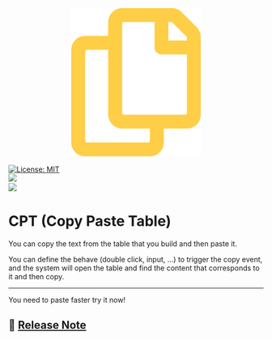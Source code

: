 <p align="center">
  <a href="">
    <img alt="CPT" src="asset/img/site/favicon.svg" width="256"/>
  </a>
</p>

<p align="left">
  <a href="https://opensource.org/licenses/MIT" title="License: MIT">
    <img alt="License: MIT" src="https://img.shields.io/badge/License-MIT-blue.svg?style=plastic">
  </a>
  <br>
  <a href="">
  <img src="https://img.shields.io/static/v1?&style=plastic&logo=javascript&label=Lang&message=js&color=FFFF33"/>
  </a>
  <br>
  <a href="">
  <img src="https://img.shields.io/static/v1?&style=plastic&logo=google&label=browser&message=Chrome&color=FFFF33"/>
  </a>
</p>

# CPT (Copy Paste Table)

You can copy the text from the table that you build and then paste it.

You can define the behave (double click, input, ...) to trigger the copy event, and the system will open the table and find the content that corresponds to it and then copy.

----

You need to paste faster try it now!

## 📜 [Release Note](doc/release)
